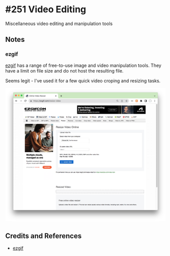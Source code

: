 # #251 Video Editing

Miscellaneous video editing and manipulation tools

## Notes

### ezgif

[ezgif](https://ezgif.com) has a range of free-to-use image and video manipulation tools.
They have a limit on file size and do not host the resulting file.

Seems legit - I've used it for a few quick video croping and resizing tasks.

![ezgif](./assets/ezgif.png?raw=true)

## Credits and References

* [ezgif](https://ezgif.com)
